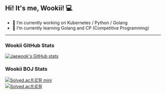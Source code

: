 ## Hi! It's me, Wookii! 💻

- 🔭 I’m currently working on Kubernetes / Python / Golang
- 🌱 I’m currently learning Golang and CP (Competitive Programming)
---
### Wookii GitHub Stats
[![Jaewook's GitHub stats](https://github-readme-stats.vercel.app/api?username=wookiist&show_icons=true&theme=vue-dark&height=180px)](https://github.com/wookiist)

### Wookii BOJ Stats 
[![Solved.ac프로필 mini](http://mazassumnida.wtf/api/mini/generate_badge?boj=wookii)](https://solved.ac/wookii})<br>
[![Solved.ac프로필](http://mazassumnida.wtf/api/v2/generate_badge?boj=wookii)](https://solved.ac/wookii)

<!--
**wookiist/wookiist** is a ✨ _special_ ✨ repository because its `README.md` (this file) appears on your GitHub profile.
[![Top Langs](https://github-readme-stats.vercel.app/api/top-langs/?username=wookiist&layout=compact&height=180px&theme=vue-dark)](https://github.com/wookiist)
Here are some ideas to get you started:

🔭 I’m currently working on Kubernetes / Python / Go
🌱 I’m currently learning Golang / Kubernetes
- 👯 I’m looking to collaborate on ...
- 🤔 I’m looking for help with ...
- 💬 Ask me about ...
- 📫 How to reach me: ...
- 😄 Pronouns: ...
- ⚡ Fun fact: ...
-->
